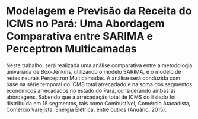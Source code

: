 # Modelagem e Previsão da Receita do ICMS no Pará: Uma Abordagem Comparativa entre SARIMA e Perceptron Multicamadas
Neste trabalho, será realizada uma análise comparativa entre a metodologia univariada de Box-Jenkins, utilizando o modelo SARIMA, e o modelo de redes neurais Perceptron Multicamadas. A análise será conduzida com base na série temporal do ICMS total arrecadado e na soma dos segmentos econômicos arrecadados no estado do Pará, considerando ambas as abordagens. Sabendo que a arrecadação total de ICMS do Estado foi distribuída em 18 segmentos, tais como Combustível, Comércio Atacadista, Comércio Varejista, Energia Elétrica, entre outros (Anuário, 2015). 

